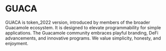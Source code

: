 # GUACA
GUACA is token_2022 version, introduced by members of the broader Guacamole ecosystem. It is designed to elevate programmability for simple applications. The Guacamole community embraces playful branding, DeFi advancements, and innovative programs. We value simplicity, honesty, and enjoyment.
